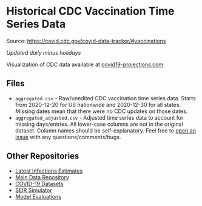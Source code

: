 # Historical CDC Vaccination Time Series Data
Source: https://covid.cdc.gov/covid-data-tracker/#vaccinations

*Updated daily minus holidays*

Visualization of CDC data available at [covid19-projections.com](https://covid19-projections.com/path-to-herd-immunity/).

## Files

- `aggregated.csv` - Raw/unedited CDC vaccination time series data. Starts from 2020-12-20 for US nationwide and 2020-12-30 for all states. Missing dates mean that there were no CDC updates on those dates.
- `aggregated_adjusted.csv` - Adjusted time series data to account for missing days/entries. All lower-case columns are not in the original dataset. Column names should be self-explanatory. Feel free to [open an issue](https://github.com/youyanggu/covid19-cdc-vaccination-data/issues) with any questions/comments/bugs.

## Other Repositories

- [Latest Infections Estimates](https://github.com/youyanggu/covid19-infection-estimates-latest)
- [Main Data Repository](https://github.com/youyanggu/covid19_projections)
- [COVID-19 Datasets](https://github.com/youyanggu/covid19-datasets)
- [SEIR Simulator](https://github.com/youyanggu/yyg-seir-simulator)
- [Model Evaluations](https://github.com/youyanggu/covid19-forecast-hub-evaluation)
